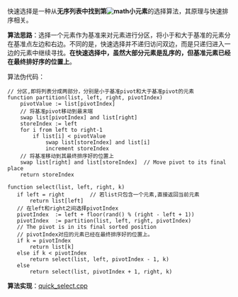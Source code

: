 快速选择是一种从**无序列表中找到第![math](https://math.markdowner.net/math?color=black&inline=k)小元素**的选择算法，其原理与快速排序相关。

**算法思路**：选择一个元素作为基准来对元素进行分区，将小于和大于基准的元素分在基准点左边和右边。不同的是，快速选择并不递归访问双边，而是只递归进入一边的元素中继续寻找。**在快速选择中，虽然大部分元素是乱序的，但基准元素已经在最终排好序的位置上**。

算法伪代码：

```
// 分区,即将列表分成两部分，分别是小于基准pivot和大于基准pivot的元素
function partition(list, left, right, pivotIndex)
    pivotValue := list[pivotIndex]
    // 将基准pivot移动到最末端
    swap list[pivotIndex] and list[right]
    storeIndex := left
    for i from left to right-1
        if list[i] < pivotValue
            swap list[storeIndex] and list[i]
            increment storeIndex
    // 将基准移动到其最终排序好的位置上
    swap list[right] and list[storeIndex]  // Move pivot to its final place
    return storeIndex

function select(list, left, right, k)
   if left = right        // 若list只包含一个元素,直接返回当前元素
       return list[left]
   // 在left和right之间选择pivotIndex
   pivotIndex  := left + floor(rand() % (right - left + 1))
   pivotIndex  := partition(list, left, right, pivotIndex)
   // The pivot is in its final sorted position
   // pivotIndex对应的元素已经在最终排序好的位置上。
   if k = pivotIndex
       return list[k]
   else if k < pivotIndex
       return select(list, left, pivotIndex - 1, k)
   else
       return select(list, pivotIndex + 1, right, k)
```

**算法实现**：[quick_select.cpp](https://github.com/sxwee/Data-Structures-and-Algorithms/blob/main/codes/algo/quick_select.cpp)
